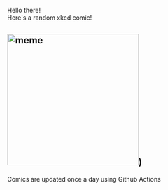 Hello there! <br>Here's a random xkcd comic!<br>
## <img src="https://imgs.xkcd.com/comics/physics_suppression.png" alt="meme" width="300"/>)<br>
Comics are updated once a day using Github Actions